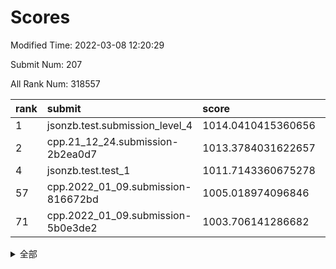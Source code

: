 # Scores

Modified Time: 2022-03-08 12:20:29

Submit Num: 207

All Rank Num: 318557

| rank |               submit               |       score        |       sigma        | pk_num |
| :--- | :--------------------------------- | :----------------- | :----------------- | :----- |
| 1    | jsonzb.test.submission_level_4     | 1014.0410415360656 | 0.8138923614029233 | 6150   |
| 2    | cpp.21_12_24.submission-2b2ea0d7   | 1013.3784031622657 | 0.7986207201791973 | 6152   |
| 4    | jsonzb.test.test_1                 | 1011.7143360675278 | 0.7915727033122892 | 6153   |
| 57   | cpp.2022_01_09.submission-816672bd | 1005.018974096846  | 0.7138368630489716 | 6155   |
| 71   | cpp.2022_01_09.submission-5b0e3de2 | 1003.706141286682  | 0.713095137009775  | 6158   |


<details>
<summary>全部</summary>

| rank |                 submit                 |       score        |       sigma        | pk_num |
| :--- | :------------------------------------- | :----------------- | :----------------- | :----- |
| 1    | jsonzb.test.submission_level_4         | 1014.0410415360656 | 0.8138923614029233 | 6150   |
| 2    | cpp.21_12_24.submission-2b2ea0d7       | 1013.3784031622657 | 0.7986207201791973 | 6152   |
| 3    | gobigger.level_3.submission_level_3_19 | 1011.7878954094143 | 0.7759766503376583 | 6160   |
| 4    | jsonzb.test.test_1                     | 1011.7143360675278 | 0.7915727033122892 | 6153   |
| 5    | gobigger.level_3.submission_level_3_39 | 1011.5905250188213 | 0.7733925716588111 | 6158   |
| 6    | gobigger.level_3.submission_level_3_38 | 1011.4175556319123 | 0.7780823105877165 | 6152   |
| 7    | gobigger.level_3.submission_level_3_7  | 1011.3765770833351 | 0.7706546978208619 | 6159   |
| 8    | gobigger.level_3.submission_level_3_6  | 1011.2652767575497 | 0.7654303408316407 | 6161   |
| 9    | gobigger.level_3.submission_level_3_11 | 1011.1711245635227 | 0.7590440551904665 | 6152   |
| 10   | gobigger.level_3.submission_level_3_18 | 1011.1352547578755 | 0.7605200246914563 | 6158   |
| 11   | gobigger.level_3.submission_level_3_43 | 1011.0455459204939 | 0.7531176921222508 | 6160   |
| 12   | gobigger.level_3.submission_level_3_47 | 1010.9880850475072 | 0.7747621981167546 | 6158   |
| 13   | gobigger.level_3.submission_level_3_8  | 1010.973488147726  | 0.7563050453940493 | 6156   |
| 14   | gobigger.level_3.submission_level_3_5  | 1010.9632699952934 | 0.7657143848354885 | 6150   |
| 15   | gobigger.level_3.submission_level_3_17 | 1010.8694417956759 | 0.7757175853717088 | 6162   |
| 16   | gobigger.level_3.submission_level_3_2  | 1010.8104131968545 | 0.7397447352363136 | 6155   |
| 17   | gobigger.level_3.submission_level_3_27 | 1010.7519072178422 | 0.7512721289790356 | 6155   |
| 18   | gobigger.level_3.submission_level_3_10 | 1010.5338461682155 | 0.7660021285354845 | 6158   |
| 19   | gobigger.level_3.submission_level_3_35 | 1010.3720141630811 | 0.7805592344533535 | 6156   |
| 20   | gobigger.level_3.submission_level_3_21 | 1010.3375202584523 | 0.7548602297108762 | 6155   |
| 21   | gobigger.level_3.submission_level_3_14 | 1010.3148183693023 | 0.7715246258838874 | 6155   |
| 22   | gobigger.level_3.submission_level_3_3  | 1010.0388305533846 | 0.772428390506977  | 6152   |
| 23   | gobigger.level_3.submission_level_3_13 | 1010.0199926535306 | 0.7697457326893032 | 6163   |
| 24   | gobigger.level_3.submission_level_3_48 | 1009.9508706272618 | 0.7757972679633235 | 6157   |
| 25   | gobigger.level_3.submission_level_3_44 | 1009.9010085663679 | 0.7780198493430347 | 6155   |
| 26   | gobigger.level_3.submission_level_3_25 | 1009.8886279287416 | 0.7543552566293693 | 6158   |
| 27   | gobigger.level_3.submission_level_3_45 | 1009.8407945437865 | 0.7316470559777811 | 6158   |
| 28   | gobigger.level_3.submission_level_3_15 | 1009.7630308272593 | 0.7547491539171558 | 6157   |
| 29   | gobigger.level_3.submission_level_3_33 | 1009.7543614235351 | 0.7620979806784572 | 6154   |
| 30   | gobigger.level_3.submission_level_3_31 | 1009.7530298694408 | 0.7588775065555462 | 6158   |
| 31   | gobigger.level_3.submission_level_3_20 | 1009.7024410032734 | 0.7658110346204674 | 6155   |
| 32   | gobigger.level_3.submission_level_3_32 | 1009.6642560581234 | 0.7635965017696543 | 6156   |
| 33   | gobigger.level_3.submission_level_3_24 | 1009.6244356188049 | 0.7525777880902798 | 6157   |
| 34   | gobigger.level_3.submission_level_3_23 | 1009.5923237410548 | 0.7399025106765004 | 6155   |
| 35   | gobigger.level_3.submission_level_3_41 | 1009.5870211178395 | 0.7491582771519019 | 6160   |
| 36   | gobigger.level_3.submission_level_3_29 | 1009.5785334053413 | 0.7276752435178862 | 6154   |
| 37   | gobigger.level_3.submission_level_3_37 | 1009.5563405254009 | 0.745029644861781  | 6155   |
| 38   | gobigger.level_3.submission_level_3_49 | 1009.2611566166173 | 0.7588448661026903 | 6154   |
| 39   | gobigger.level_3.submission_level_3_0  | 1009.2115140575196 | 0.757412635893567  | 6159   |
| 40   | gobigger.level_3.submission_level_3_40 | 1009.1442036967279 | 0.7493455537131546 | 6153   |
| 41   | gobigger.level_3.submission_level_3_22 | 1009.1434064972245 | 0.7653269315541628 | 6155   |
| 42   | gobigger.level_3.submission_level_3_28 | 1009.1051317135083 | 0.7505806224241723 | 6156   |
| 43   | gobigger.level_3.submission_level_3_26 | 1009.0828493065254 | 0.7532085132905361 | 6154   |
| 44   | gobigger.level_3.submission_level_3_30 | 1008.7605000672504 | 0.7423916738824038 | 6152   |
| 45   | gobigger.level_3.submission_level_3_46 | 1008.7497284617946 | 0.7478679764000393 | 6157   |
| 46   | gobigger.level_3.submission_level_3_34 | 1008.6819386193964 | 0.7338348466179151 | 6153   |
| 47   | gobigger.level_3.submission_level_3_9  | 1008.5381155808185 | 0.7587937782228293 | 6158   |
| 48   | gobigger.level_3.submission_level_3_36 | 1008.4754223276161 | 0.7503928533126757 | 6156   |
| 49   | gobigger.level_3.submission_level_3_4  | 1008.4180253811304 | 0.7619232208223568 | 6158   |
| 50   | gobigger.level_3.submission_level_3_1  | 1008.2753507617398 | 0.7455238391603017 | 6154   |
| 51   | gobigger.level_3.submission_level_3_42 | 1008.2433234523983 | 0.7335664707153088 | 6154   |
| 52   | gobigger.level_3.submission_level_3_12 | 1007.8221920389452 | 0.7339562386718627 | 6154   |
| 53   | gobigger.level_3.submission_level_3_16 | 1007.7800594688309 | 0.7514195200420077 | 6159   |
| 54   | gobigger.level_1.submission_level_1_6  | 1005.445065606625  | 0.7335041735172874 | 6156   |
| 55   | gobigger.level_1.submission_level_1_46 | 1005.2381884501344 | 0.7271520353408274 | 6157   |
| 56   | gobigger.level_1.submission_level_1_22 | 1005.2257522794124 | 0.7150353260174993 | 6150   |
| 57   | cpp.2022_01_09.submission-816672bd     | 1005.018974096846  | 0.7138368630489716 | 6155   |
| 58   | gobigger.level_1.submission_level_1_26 | 1004.3732217692288 | 0.7281740919089129 | 6156   |
| 59   | gobigger.level_1.submission_level_1_38 | 1004.3087335895135 | 0.7212591720469848 | 6155   |
| 60   | gobigger.level_1.submission_level_1_37 | 1004.2411850051095 | 0.732765233803429  | 6153   |
| 61   | gobigger.level_1.submission_level_1_33 | 1004.2182216808535 | 0.714672802146241  | 6154   |
| 62   | gobigger.level_1.submission_level_1_21 | 1004.2082961029746 | 0.7136452220787496 | 6154   |
| 63   | gobigger.level_1.submission_level_1_29 | 1004.2078346691466 | 0.7050379783708316 | 6157   |
| 64   | gobigger.level_1.submission_level_1_49 | 1004.1675256511546 | 0.721762096442514  | 6158   |
| 65   | gobigger.level_1.submission_level_1_1  | 1004.0509951533686 | 0.7214746058522769 | 6153   |
| 66   | gobigger.level_1.submission_level_1_5  | 1004.0448353485211 | 0.7114589538210863 | 6155   |
| 67   | gobigger.level_1.submission_level_1_32 | 1003.8592923187931 | 0.7143124025546471 | 6157   |
| 68   | gobigger.level_1.submission_level_1_12 | 1003.8436007305334 | 0.7237397360006885 | 6149   |
| 69   | gobigger.level_1.submission_level_1_4  | 1003.8251217003136 | 0.7074220709460118 | 6160   |
| 70   | gobigger.level_1.submission_level_1_24 | 1003.7871346572626 | 0.7265580632996225 | 6157   |
| 71   | cpp.2022_01_09.submission-5b0e3de2     | 1003.706141286682  | 0.713095137009775  | 6158   |
| 72   | gobigger.level_1.submission_level_1_48 | 1003.6935505624467 | 0.726232680704605  | 6158   |
| 73   | gobigger.level_1.submission_level_1_13 | 1003.6341743383031 | 0.7078868731230475 | 6156   |
| 74   | gobigger.level_1.submission_level_1_17 | 1003.5969259022966 | 0.7401034860677933 | 6156   |
| 75   | gobigger.level_1.submission_level_1_19 | 1003.5782805446704 | 0.7043064655990343 | 6154   |
| 76   | gobigger.level_1.submission_level_1_44 | 1003.5174885912211 | 0.7225771456359323 | 6154   |
| 77   | gobigger.level_1.submission_level_1_34 | 1003.499417082408  | 0.7155928949742902 | 6155   |
| 78   | gobigger.level_1.submission_level_1_28 | 1003.3486629504337 | 0.7184262238597467 | 6156   |
| 79   | gobigger.level_1.submission_level_1_8  | 1003.3383428135285 | 0.7199211052720107 | 6150   |
| 80   | gobigger.level_1.submission_level_1_47 | 1003.3262073551939 | 0.7106433599361871 | 6153   |
| 81   | gobigger.level_1.submission_level_1_39 | 1003.3153054558234 | 0.7319623047397469 | 6158   |
| 82   | gobigger.level_1.submission_level_1_40 | 1003.2788446543832 | 0.7085110825731039 | 6160   |
| 83   | gobigger.level_1.submission_level_1_16 | 1003.2531540303551 | 0.7110452994060024 | 6154   |
| 84   | gobigger.level_1.submission_level_1_23 | 1003.182594152127  | 0.7162294186297811 | 6155   |
| 85   | gobigger.level_1.submission_level_1_25 | 1003.1478734141415 | 0.7187179811651314 | 6149   |
| 86   | gobigger.level_1.submission_level_1_2  | 1003.1271171482215 | 0.7194436912292851 | 6155   |
| 87   | gobigger.level_1.submission_level_1_7  | 1003.1020124430793 | 0.7211716511813433 | 6161   |
| 88   | gobigger.level_1.submission_level_1_14 | 1003.0905657457276 | 0.7024549931147174 | 6153   |
| 89   | gobigger.level_1.submission_level_1_35 | 1002.953219858379  | 0.7085356258846065 | 6158   |
| 90   | gobigger.level_1.submission_level_1_11 | 1002.8651138685733 | 0.7153469558373178 | 6161   |
| 91   | gobigger.level_1.submission_level_1_3  | 1002.8344538231362 | 0.7027883011071225 | 6158   |
| 92   | gobigger.level_1.submission_level_1_27 | 1002.7512979078836 | 0.7057967892817607 | 6160   |
| 93   | gobigger.level_1.submission_level_1_42 | 1002.6981822896068 | 0.7214783470218847 | 6152   |
| 94   | gobigger.level_1.submission_level_1_0  | 1002.6174717740923 | 0.7070109468295221 | 6158   |
| 95   | gobigger.level_1.submission_level_1_30 | 1002.5894054918645 | 0.7230489986279917 | 6155   |
| 96   | gobigger.level_1.submission_level_1_15 | 1002.5446023412253 | 0.7035739413325015 | 6158   |
| 97   | gobigger.level_1.submission_level_1_45 | 1002.5134199154439 | 0.7302814795376132 | 6162   |
| 98   | gobigger.level_1.submission_level_1_9  | 1002.4760329932957 | 0.7192634264511605 | 6157   |
| 99   | gobigger.level_1.submission_level_1_43 | 1002.4201101160784 | 0.718102027356853  | 6156   |
| 100  | gobigger.level_1.submission_level_1_18 | 1002.3175126981537 | 0.7209868417114368 | 6158   |
| 101  | gobigger.level_1.submission_level_1_31 | 1002.2434618749535 | 0.7127487553650157 | 6157   |
| 102  | gobigger.level_1.submission_level_1_10 | 1002.1850028722375 | 0.7205750349428154 | 6160   |
| 103  | gobigger.level_1.submission_level_1_36 | 1001.639075344476  | 0.706103563578409  | 6158   |
| 104  | gobigger.level_1.submission_level_1_41 | 1001.5590183205667 | 0.7158970805743801 | 6158   |
| 105  | gobigger.level_1.submission_level_1_20 | 1001.4036838840674 | 0.7203646841037208 | 6156   |
| 106  | gobigger.random.submission_random_23   | 997.9536999449484  | 0.7050952630645805 | 6154   |
| 107  | gobigger.random.submission_random_0    | 997.5853443108832  | 0.7128927765589973 | 6156   |
| 108  | gobigger.random.submission_random_36   | 997.3354291388117  | 0.7127575873602343 | 6158   |
| 109  | gobigger.random.submission_random_5    | 997.24929261421    | 0.709872636280412  | 6156   |
| 110  | gobigger.random.submission_random_17   | 997.0535995271013  | 0.7064731782727173 | 6156   |
| 111  | gobigger.random.submission_random_42   | 996.8437570597574  | 0.7098393852327879 | 6151   |
| 112  | gobigger.random.submission_random_41   | 996.6978370040678  | 0.7165232631536043 | 6153   |
| 113  | gobigger.random.submission_random_22   | 996.6933632880864  | 0.7006009919368421 | 6152   |
| 114  | gobigger.random.submission_random_28   | 996.6596312069576  | 0.7016347989181833 | 6157   |
| 115  | gobigger.random.submission_random_34   | 996.5792743354629  | 0.7046680663807041 | 6161   |
| 116  | gobigger.random.submission_random_20   | 996.5132106100144  | 0.7153372038445389 | 6159   |
| 117  | gobigger.random.submission_random_4    | 996.5121012125446  | 0.7077843893767718 | 6156   |
| 118  | gobigger.random.submission_random_21   | 996.3956361268141  | 0.7127358462386053 | 6160   |
| 119  | gobigger.random.submission_random_15   | 996.3937469334277  | 0.7059276360394328 | 6155   |
| 120  | gobigger.random.submission_random_13   | 996.3688842873614  | 0.7133545676779908 | 6154   |
| 121  | gobigger.random.submission_random_26   | 996.3393712870306  | 0.711694152174213  | 6156   |
| 122  | gobigger.random.submission_random_32   | 996.3166198331461  | 0.7200653747052899 | 6155   |
| 123  | gobigger.random.submission_random_18   | 996.3093971047076  | 0.7226468429656717 | 6156   |
| 124  | gobigger.random.submission_random_24   | 996.2878332700983  | 0.7099892993920546 | 6153   |
| 125  | gobigger.random.submission_random_1    | 996.2826041595982  | 0.6953873598675879 | 6158   |
| 126  | gobigger.random.submission_random_38   | 996.2312234845842  | 0.7192687234339497 | 6153   |
| 127  | gobigger.random.submission_random_25   | 996.212709818216   | 0.7054704142964957 | 6159   |
| 128  | gobigger.random.submission_random_2    | 996.1881970059812  | 0.7117084561188434 | 6158   |
| 129  | gobigger.random.submission_random_46   | 996.173230491546   | 0.709597534699548  | 6157   |
| 130  | gobigger.random.submission_random_30   | 996.1331969381129  | 0.7080213597672619 | 6154   |
| 131  | gobigger.random.submission_random_19   | 995.9844468008693  | 0.725994290123848  | 6154   |
| 132  | gobigger.random.submission_random_10   | 995.9473577030575  | 0.7041115949343069 | 6158   |
| 133  | gobigger.random.submission_random_37   | 995.9124359385409  | 0.7129807845524657 | 6153   |
| 134  | gobigger.random.submission_random_16   | 995.898486546354   | 0.7232806437481799 | 6157   |
| 135  | gobigger.random.submission_random_6    | 995.8719698168617  | 0.7073488003278772 | 6153   |
| 136  | gobigger.random.submission_random_40   | 995.8653055109077  | 0.7083748483482408 | 6154   |
| 137  | gobigger.random.submission_random_12   | 995.8125726776442  | 0.7180177646780933 | 6154   |
| 138  | gobigger.random.submission_random_27   | 995.8070450467317  | 0.7246586528577651 | 6158   |
| 139  | gobigger.random.submission_random_48   | 995.80558638923    | 0.7206483627692614 | 6152   |
| 140  | gobigger.random.submission_random_3    | 995.6216918788631  | 0.7057879224502994 | 6154   |
| 141  | gobigger.random.submission_random_11   | 995.4492008856027  | 0.708198598348522  | 6159   |
| 142  | gobigger.random.submission_random_47   | 995.3524955664786  | 0.7065470242876574 | 6155   |
| 143  | gobigger.random.submission_random_8    | 995.3516162473027  | 0.7167590964261868 | 6156   |
| 144  | gobigger.random.submission_random_7    | 995.337061012249   | 0.7198333883726369 | 6155   |
| 145  | gobigger.random.submission_random_29   | 995.2186572252004  | 0.7211196586968187 | 6155   |
| 146  | gobigger.random.submission_random_39   | 995.1577857866009  | 0.7126780895097421 | 6158   |
| 147  | gobigger.random.submission_random_44   | 995.1500174196276  | 0.712198807551143  | 6156   |
| 148  | gobigger.random.submission_random_43   | 995.147427855113   | 0.7171774898227417 | 6156   |
| 149  | gobigger.random.submission_random_14   | 994.8768881015349  | 0.7012936869323292 | 6157   |
| 150  | gobigger.random.submission_random_31   | 994.8642877968696  | 0.7098025450157455 | 6159   |
| 151  | gobigger.random.submission_random_33   | 994.7758428976585  | 0.7002127313904692 | 6159   |
| 152  | gobigger.random.submission_random_45   | 994.6956846740629  | 0.7041300117450404 | 6155   |
| 153  | gobigger.random.submission_random_49   | 994.5895707327056  | 0.7032971533050284 | 6155   |
| 154  | gobigger.random.submission_random_35   | 994.3715959493308  | 0.7303825462141069 | 6157   |
| 155  | gobigger.level_2.submission_level_2_42 | 994.29902688567    | 0.7369087180616807 | 6159   |
| 156  | gobigger.level_2.submission_level_2_25 | 993.8459075365835  | 0.734772480416594  | 6158   |
| 157  | gobigger.level_2.submission_level_2_10 | 993.7676727702592  | 0.7346208952062839 | 6150   |
| 158  | gobigger.random.submission_random_9    | 993.6720953718543  | 0.7356284062987085 | 6156   |
| 159  | gobigger.level_2.submission_level_2_9  | 993.6036184160312  | 0.7532377844215065 | 6160   |
| 160  | gobigger.level_2.submission_level_2_15 | 993.498937106583   | 0.7199710590321371 | 6153   |
| 161  | gobigger.level_2.submission_level_2_38 | 993.4505682375669  | 0.7345246288740731 | 6156   |
| 162  | gobigger.level_2.submission_level_2_14 | 993.3900014544097  | 0.7351085560376667 | 6147   |
| 163  | gobigger.level_2.submission_level_2_21 | 993.3333064848209  | 0.7446908934294159 | 6156   |
| 164  | gobigger.level_2.submission_level_2_30 | 993.2411377207877  | 0.7387890809679762 | 6157   |
| 165  | gobigger.level_2.submission_level_2_37 | 992.9436908702927  | 0.7442053544062981 | 6152   |
| 166  | gobigger.level_2.submission_level_2_44 | 992.9196798945461  | 0.7420304446749552 | 6160   |
| 167  | gobigger.level_2.submission_level_2_7  | 992.9026279692164  | 0.7378940645417265 | 6156   |
| 168  | gobigger.level_2.submission_level_2_33 | 992.8863745480369  | 0.7563576540653114 | 6158   |
| 169  | gobigger.level_2.submission_level_2_48 | 992.8170908309581  | 0.7404229747517724 | 6161   |
| 170  | gobigger.level_2.submission_level_2_20 | 992.8007690490513  | 0.7456721210968841 | 6157   |
| 171  | gobigger.level_2.submission_level_2_27 | 992.6916119451569  | 0.7469075826979334 | 6161   |
| 172  | gobigger.level_2.submission_level_2_2  | 992.683672369712   | 0.7461484608506773 | 6153   |
| 173  | gobigger.level_2.submission_level_2_18 | 992.6562821412496  | 0.7467432810603414 | 6155   |
| 174  | gobigger.level_2.submission_level_2_40 | 992.496282305763   | 0.7421059277224075 | 6153   |
| 175  | gobigger.level_2.submission_level_2_31 | 992.4936332416764  | 0.7452865915122696 | 6155   |
| 176  | gobigger.level_2.submission_level_2_32 | 992.4201912292068  | 0.7518849505469407 | 6153   |
| 177  | gobigger.level_2.submission_level_2_43 | 992.4061658055441  | 0.7368756230430135 | 6157   |
| 178  | gobigger.level_2.submission_level_2_35 | 992.3315373441525  | 0.7520778095242787 | 6154   |
| 179  | gobigger.level_2.submission_level_2_1  | 992.2319243403311  | 0.751321892657418  | 6155   |
| 180  | gobigger.level_2.submission_level_2_4  | 992.1681992136407  | 0.7205580746258478 | 6148   |
| 181  | gobigger.level_2.submission_level_2_26 | 992.163828139847   | 0.7400457917741908 | 6158   |
| 182  | gobigger.level_2.submission_level_2_13 | 992.1312232856889  | 0.7360712751165182 | 6154   |
| 183  | gobigger.level_2.submission_level_2_5  | 992.0187414248034  | 0.7575743176428242 | 6153   |
| 184  | gobigger.level_2.submission_level_2_3  | 991.9973336184167  | 0.7444495722774258 | 6155   |
| 185  | gobigger.level_2.submission_level_2_49 | 991.9922964176941  | 0.7447852155602297 | 6155   |
| 186  | gobigger.level_2.submission_level_2_12 | 991.8638404782203  | 0.737873184550528  | 6158   |
| 187  | gobigger.level_2.submission_level_2_11 | 991.8507839009707  | 0.7283600083249309 | 6153   |
| 188  | gobigger.level_2.submission_level_2_28 | 991.8421701739298  | 0.7577329457014349 | 6152   |
| 189  | gobigger.level_2.submission_level_2_47 | 991.6792702834608  | 0.7551567602520172 | 6154   |
| 190  | gobigger.level_2.submission_level_2_23 | 991.6051418454073  | 0.749561769992215  | 6158   |
| 191  | gobigger.level_2.submission_level_2_22 | 991.5928854365718  | 0.7628809847497052 | 6154   |
| 192  | gobigger.level_2.submission_level_2_46 | 991.5136869240164  | 0.7692812417746324 | 6154   |
| 193  | gobigger.level_2.submission_level_2_19 | 991.4922009014293  | 0.7315449871449186 | 6153   |
| 194  | gobigger.level_2.submission_level_2_17 | 991.4329194206546  | 0.7686622005627602 | 6155   |
| 195  | gobigger.level_2.submission_level_2_24 | 991.40158448351    | 0.7484352262773472 | 6152   |
| 196  | gobigger.level_2.submission_level_2_41 | 991.272223692206   | 0.7496606169758402 | 6157   |
| 197  | gobigger.level_2.submission_level_2_36 | 991.2452337915495  | 0.7406586114814504 | 6149   |
| 198  | gobigger.level_2.submission_level_2_0  | 991.1739940011447  | 0.7527172300918418 | 6156   |
| 199  | gobigger.level_2.submission_level_2_8  | 991.1650505231761  | 0.7567420269540519 | 6160   |
| 200  | gobigger.level_2.submission_level_2_45 | 991.079431939654   | 0.7726018217559905 | 6155   |
| 201  | gobigger.level_2.submission_level_2_34 | 991.022905470556   | 0.7690463517145952 | 6159   |
| 202  | gobigger.level_2.submission_level_2_29 | 990.9477158620151  | 0.7692088852041012 | 6155   |
| 203  | gobigger.level_2.submission_level_2_16 | 990.7881850728303  | 0.7526720860135784 | 6153   |
| 204  | gobigger.level_2.submission_level_2_39 | 990.669693664996   | 0.7528155336258295 | 6156   |
| 205  | gobigger.level_2.submission_level_2_6  | 990.1594807711311  | 0.7812886660070518 | 6151   |
| 206  | gobigger.none.submission_none_0        | 978.3318431046681  | 1.378615419574732  | 6156   |
| 207  | gobigger.none.submission_none_1        | 977.1915468248734  | 1.299873463065286  | 6152   |

</details>